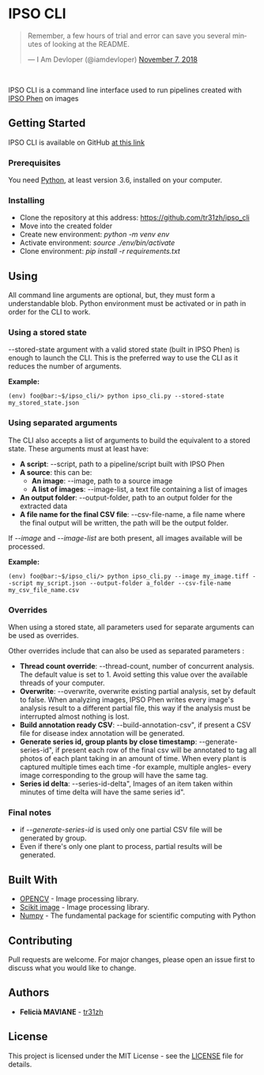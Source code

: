 # IPSO CLI

<blockquote class="twitter-tweet"><p lang="en" dir="ltr">Remember, a few hours of trial and error can save you several minutes of looking at the README.</p>&mdash; I Am Devloper (@iamdevloper) <a href="https://twitter.com/iamdevloper/status/1060067235316809729?ref_src=twsrc%5Etfw">November 7, 2018</a></blockquote>

<br>

IPSO CLI is a command line interface used to run pipelines created with [IPSO Phen](https://github.com/tpmp-inra/ipso_phen) on images

## Getting Started

IPSO CLI is available on GitHub [at this link ](https://github.com/tpmp-inra/ipso_cli)

### Prerequisites

You need [Python](https://www.python.org/), at least version 3.6, installed on your computer.

### Installing

- Clone the repository at this address: https://github.com/tr31zh/ipso_cli
- Move into the created folder
- Create new environment: _python -m venv env_
- Activate environment: _source ./env/bin/activate_
- Clone environment: _pip install -r requirements.txt_

## Using

All command line arguments are optional, but, they must form a understandable blob.
Python environment must be activated or in path in order for the CLI to work.

### Using a stored state

--stored-state argument with a valid stored state (built in IPSO Phen) is enough to launch the CLI. This is the preferred way to use the CLI as it reduces the number of arguments.

**Example:**

```console
(env) foo@bar:~$/ipso_cli/> python ipso_cli.py --stored-state my_stored_state.json
```

### Using separated arguments

The CLI also accepts a list of arguments to build the equivalent to a stored state. These arguments must at least have:

- **A script**: --script, path to a pipeline/script built with IPSO Phen
- **A source**: this can be:
  - **An image**: --image, path to a source image
  - **A list of images**: --image-list, a text file containing a list of images
- **An output folder**: --output-folder, path to an output folder for the extracted data
- **A file name for the final CSV file**: --csv-file-name, a file name where the final output will be written, the path will be the output folder.

If _--image_ and _--image-list_ are both present, all images available will be processed.

**Example:**

```console
(env) foo@bar:~$/ipso_cli/> python ipso_cli.py --image my_image.tiff --script my_script.json --output-folder a_folder --csv-file-name my_csv_file_name.csv
```

### Overrides

When using a stored state, all parameters used for separate arguments can be used as overrides.

Other overrides include that can also be used as separated parameters :

- **Thread count override**: --thread-count, number of concurrent analysis. The default value is set to 1. Avoid setting this value over the available threads of your computer.
- **Overwrite**: --overwrite, overwrite existing partial analysis, set by default to false. When analyzing images, IPSO Phen writes every image's analysis result to a different partial file, this way if the analysis must be interrupted almost nothing is lost.
- **Build annotation ready CSV**: --build-annotation-csv", if present a CSV file for disease index annotation will be generated.
- **Generate series id, group plants by close timestamp**: --generate-series-id", if present each row of the final csv will be annotated to tag all photos of each plant taking in an amount of time. When every plant is captured multiple times each time -for example, multiple angles- every image corresponding to the group will have the same tag.
- **Series id delta**: --series-id-delta", Images of an item taken within minutes of time delta will have the same series id".

### Final notes

- if _--generate-series-id_ is used only one partial CSV file will be generated by group.
- Even if there's only one plant to process, partial results will be generated.

## Built With

- [OPENCV](https://pypi.org/project/opencv-python//) - Image processing library.
- [Scikit image](https://scikit-image.org/) - Image processing library.
- [Numpy](https://numpy.org/) - The fundamental package for scientific computing with Python

## Contributing

Pull requests are welcome. For major changes, please open an issue first to discuss what you would like to change.

## Authors

- **Felicià MAVIANE** - [tr31zh](https://github.com/tr31zh)

## License

This project is licensed under the MIT License - see the [LICENSE](<[LICENSE.md](https://github.com/tpmp-inra/ipso_cli/blob/master/LICENSE)>) file for details.
